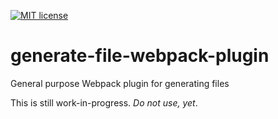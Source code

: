 [![MIT license](http://img.shields.io/badge/license-MIT-brightgreen.svg)](http://opensource.org/licenses/MIT)

# generate-file-webpack-plugin
General purpose Webpack plugin for generating files

This is still work-in-progress. _Do not use, yet_.
